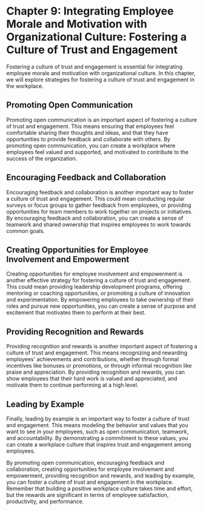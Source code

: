 Chapter 9: Integrating Employee Morale and Motivation with Organizational Culture: Fostering a Culture of Trust and Engagement
==============================================================================================================================

Fostering a culture of trust and engagement is essential for integrating employee morale and motivation with organizational culture. In this chapter, we will explore strategies for fostering a culture of trust and engagement in the workplace.

Promoting Open Communication
----------------------------

Promoting open communication is an important aspect of fostering a culture of trust and engagement. This means ensuring that employees feel comfortable sharing their thoughts and ideas, and that they have opportunities to provide feedback and collaborate with others. By promoting open communication, you can create a workplace where employees feel valued and supported, and motivated to contribute to the success of the organization.

Encouraging Feedback and Collaboration
--------------------------------------

Encouraging feedback and collaboration is another important way to foster a culture of trust and engagement. This could mean conducting regular surveys or focus groups to gather feedback from employees, or providing opportunities for team members to work together on projects or initiatives. By encouraging feedback and collaboration, you can create a sense of teamwork and shared ownership that inspires employees to work towards common goals.

Creating Opportunities for Employee Involvement and Empowerment
---------------------------------------------------------------

Creating opportunities for employee involvement and empowerment is another effective strategy for fostering a culture of trust and engagement. This could mean providing leadership development programs, offering mentoring or coaching opportunities, or promoting a culture of innovation and experimentation. By empowering employees to take ownership of their roles and pursue new opportunities, you can create a sense of purpose and excitement that motivates them to perform at their best.

Providing Recognition and Rewards
---------------------------------

Providing recognition and rewards is another important aspect of fostering a culture of trust and engagement. This means recognizing and rewarding employees' achievements and contributions, whether through formal incentives like bonuses or promotions, or through informal recognition like praise and appreciation. By providing recognition and rewards, you can show employees that their hard work is valued and appreciated, and motivate them to continue performing at a high level.

Leading by Example
------------------

Finally, leading by example is an important way to foster a culture of trust and engagement. This means modeling the behavior and values that you want to see in your employees, such as open communication, teamwork, and accountability. By demonstrating a commitment to these values, you can create a workplace culture that inspires trust and engagement among employees.

By promoting open communication, encouraging feedback and collaboration, creating opportunities for employee involvement and empowerment, providing recognition and rewards, and leading by example, you can foster a culture of trust and engagement in the workplace. Remember that building a positive workplace culture takes time and effort, but the rewards are significant in terms of employee satisfaction, productivity, and performance.



